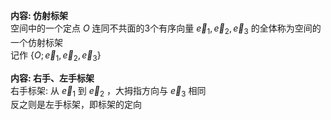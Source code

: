 **内容: 仿射标架**  
空间中的一个定点 $O$ 连同不共面的3个有序向量 $\vec e_1,\vec e_2, \vec e_3$ 的全体称为空间的一个仿射标架  
记作 $\{O;\vec e_1,\vec e_2, \vec e_3\}$  
  
**内容: 右手、左手标架**  
右手标架: 从 $\vec e_1$ 到 $\vec e_2$ ，大拇指方向与 $\vec e_3$ 相同  
反之则是左手标架，即标架的定向  
